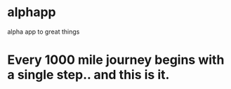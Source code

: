 # alphapp
alpha app to great things

# Every 1000 mile journey begins with a single step.. and this is it.

